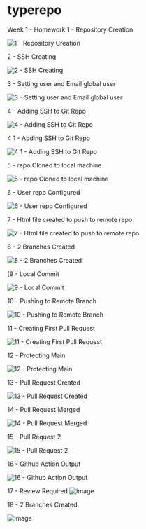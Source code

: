 # typerepo
Week 1 - Homework
1 - Repository Creation

![1 - Repository Creation](https://github.com/user-attachments/assets/3eef3247-17c6-4882-af68-831a92e75c23)




2 -  SSH Creating

![2 -  SSH Creating](https://github.com/user-attachments/assets/281ca22c-01d9-43d2-8b19-c689659cf489)




3 - Setting user and Email global user

![3 - Setting user and Email global user](https://github.com/user-attachments/assets/ab152d2a-271b-4002-b083-69df80a2532d)




4 - Adding SSH to Git Repo

![4 - Adding SSH to Git Repo](https://github.com/user-attachments/assets/bca52aee-38a1-4ff7-ba0a-aedb741bd808)




4 1 - Adding SSH to Git Repo

![4 1 - Adding SSH to Git Repo](https://github.com/user-attachments/assets/c1deee01-9507-4c8b-aab8-75aab1d491b4)




5 - repo Cloned to local machine

![5 - repo Cloned to local machine](https://github.com/user-attachments/assets/053168a1-3f01-47a7-b419-9921ac204389)




6 - User repo Configured

![6 - User repo Configured](https://github.com/user-attachments/assets/ee7acb6f-636b-42a5-8da1-22da85bc9e84)




7 - Html file created to push to remote repo

![7 - Html file created to push to remote repo](https://github.com/user-attachments/assets/ff39e0ba-f4ee-4f8e-a8d2-d4e37562e12c)




8 - 2 Branches Created

![8 - 2 Branches Created](https://github.com/user-attachments/assets/951a7071-ae13-4735-814f-bc2a19bc731f)




[9 - Local Commit

![9 - Local Commit](https://github.com/user-attachments/assets/7dc51af1-9b51-4e21-8f8c-ee4ed8fd1988)




10 - Pushing to Remote Branch

![10 - Pushing to Remote Branch](https://github.com/user-attachments/assets/4de1bd47-ffe3-44b6-9c96-d22a3a491c19)




11 - Creating First Pull Request

![11 - Creating First Pull Request](https://github.com/user-attachments/assets/0d8a1a9d-8b47-4dde-8d4b-a9f8c1748d99)




12 - Protecting Main

![12 - Protecting Main](https://github.com/user-attachments/assets/0067e9fb-de19-4d03-a8f2-b247ae261d8a)




13 - Pull Request Created

![13 - Pull Request Created](https://github.com/user-attachments/assets/8b7453a8-48a7-4c63-9f01-763562747705)




14 - Pull Request Merged

![14 - Pull Request Merged](https://github.com/user-attachments/assets/792baec5-f19f-41bc-8a18-d4513c84aff2)




15 - Pull Request 2

![15 - Pull Request 2](https://github.com/user-attachments/assets/fe6cd132-ed39-4425-8692-cd27be145be8)




16 - Github Action Output

![16 - Github Action Output](https://github.com/user-attachments/assets/d1a04f2c-460a-46e2-a13c-e2f171093026)



17 - Review Required
![image](https://github.com/user-attachments/assets/b559b568-771d-4aea-a0a9-3917ca86cb11)



18 - 2 Branches Created.

![image](https://github.com/user-attachments/assets/0a1a41d3-ba9b-4dfa-b9c9-d1cfa645eeea)















